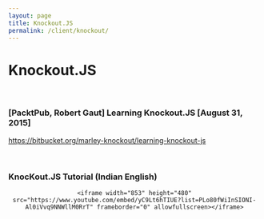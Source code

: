 ```yaml
---
layout: page
title: Knockout.JS
permalink: /client/knockout/
---
```


# Knockout.JS

<br/>

### [PacktPub, Robert Gaut] Learning Knockout.JS [August 31, 2015]

https://bitbucket.org/marley-knockout/learning-knockout-js

<br/>

### KnocKout.JS Tutorial (Indian English)

<div align="center">

    <iframe width="853" height="480" src="https://www.youtube.com/embed/yC9Lt6hTIUE?list=PLo80fWiInSIONI-Al0iVvq9NNWllM0RrT" frameborder="0" allowfullscreen></iframe>

</div>
